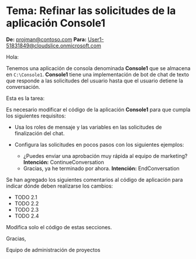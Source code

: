 # Tema: Refinar las solicitudes de la aplicación Console1

**De:** projman@contoso.com
**Para:** User1-51831849@cloudslice.onmicrosoft.com

Hola:

Tenemos una aplicación de consola denominada **Console1** que se almacena en `C:\Console1`. **Console1** tiene una implementación de bot de chat de texto que responde a las solicitudes del usuario hasta que el usuario detiene la conversación.

Esta es la tarea:

Es necesario modificar el código de la aplicación **Console1** para que cumpla los siguientes requisitos:

* Usa los roles de mensaje y las variables en las solicitudes de finalización del chat.
* Configura las solicitudes en pocos pasos con los siguientes ejemplos:

    * ¿Puedes enviar una aprobación muy rápida al equipo de marketing?
      **Intención:** ContinueConversation
    * Gracias, ya he terminado por ahora.
      **Intención:** EndConversation

Se han agregado los siguientes comentarios al código de aplicación para indicar dónde deben realizarse los cambios:

* TODO 2.1
* TODO 2.2
* TODO 2.3
* TODO 2.4

Modifica solo el código de estas secciones.

Gracias,

Equipo de administración de proyectos